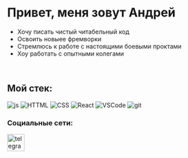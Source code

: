 # Привет, меня зовут Андрей

- Хочу писать чистый читабельный код<br>
- Освоить новыее фремворки<br>
- Стремлюсь к работе с настоящими боевыми проктами<br>
- Хоу работать с опытными колегами
<br>

##  Мой стек:

![js](https://img.shields.io/badge/JavaScript-090909?style=for-the-badge&logo=JavaScript)
![HTTML](https://img.shields.io/badge/HTML-090909?style=for-the-badge&logo=html5)
![CSS](https://img.shields.io/badge/CSS-090909?style=for-the-badge&logo=css3&logoColor=42aaff)
![React](https://img.shields.io/badge/Reactt-090909?style=for-the-badge&logo=React)
![VSCode](https://img.shields.io/badge/VSCode-090909?style=for-the-badge&logo=VisualStudioCode&logoColor=42aaff)
![git](https://img.shields.io/badge/GIT-090909?style=for-the-badge&logo=git)

### Социальные сети:

<a href="https://t.me/andrey_dob" target="_blank">
      <img src="https://cdn-icons-png.flaticon.com/512/2111/2111646.png" width="40" height="40" alt="telegram group" />
    </a>
